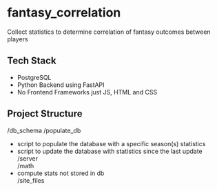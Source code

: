 # fantasy_correlation
Collect statistics to determine correlation of fantasy outcomes between players

## Tech Stack
- PostgreSQL
- Python Backend using FastAPI
- No Frontend Frameworks just JS, HTML and CSS

## Project Structure
/db_schema 
/populate_db  
- script to populate the database with a specific season(s) statistics  
- script to update the database with statistics since the last update  
/server  
/math  
- compute stats not stored in db  
/site_files  

